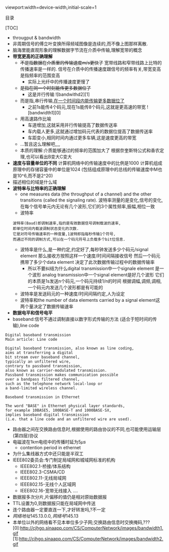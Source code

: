 viewport:width=device-width,initial-scale=1

目录

[TOC]

+ througput & bandwidth
+ 非周期信号的傅立叶变换所得频域图像是连续的,而不像上图那样离散.
+ 脑海里能直观形象的理解数据字节流在介质中传输,理解宽带的概念
+ **带宽更高的正确理解**
	- ~~不是指数据在介质里的传输速度$m/s$更快了~~
	宽带线路和窄带线路上比特的传播速率是一样的.
	信号在介质中的传播速度跟信号的频率有关,带宽变高是指频率的范围变高
		+ 实际上光纤中的传播速度更慢了
	- ~~是指在同一个时刻能传更多数据位了~~
		+ 这是并行传输
		![bandwithd2][1]
	- 而是指,串行传输,<u>在一个时间段内能传输更多数据位了</u>
		+ 之前1s能传4个码元,现在1s能传8个码元,这就是更高速的带宽
	![bandwidth1][0]		
	- 用高速路作比喻
		+ 车道增加,这就采用并行传输提高了数据传送率
		+ 车内载人更多,这就通过增加码元代表的数据位提高了数据传送率
		+ 车距变小,相同时间内通过更多车辆,这是速度更高的带宽
	- ...暂且这么理解吧,,,,
	- 本质的理解:介质能够通过的频率的范围加大了
	根据奈奎斯特公式和香农定理,也可以看出B变大C变大
+ **速度与容量单位的不同**
计算机网络中的传输速度中的比例是1000
计算机组成原理中的存储容量中的单位是1024
(包括组成原理中的总线的传输速度中M也是10^6,而不是2^20)
+ 描述相位的域是什么域
+ **波特率与比特率的正确理解**
	- one measures data (the throughput of a channel) and the other transitions (called the signaling rate).
	波特率测量的是变化,信号的变化,在每个信号单元内无论有几个波形,它们的3个属性频率,振幅,相位一致
	- 波特率
	```
	波特率(Baud)即调制速率,指的是有效数据信号调制载波的速率,
	即单位时间内载波调制状态变化的次数.
	它是对符号传输速率的一种度量,1波特即指每秒传输1个符号,
	而通过不同的调制方式,可以在一个码元符号上负载多个bit位信息.
	```
	- 波特率是什么,是一种约定,约定好了,每秒钟发送多少个码元/signal element
	那么接收方按照这样一个速度/时间间隔接收信号
	然后一个码元携带了多少个data element 
	决定了此次数据传输过程中的数据传输率
		+ 所以不要纠结为什么digital transmission中一个signale element 是一个波形
		analog transmission中一个signal element是好几个波形
		它们的本质是1s发送n个码元,一个码元持续1/n的时间
		根据调幅,调频,调相,一个码元内发送几个波形都是有可能的
	- 波特率是发送码元的一种速度/时间间隔约定,人为设定
	- 波特率和the number of data elements carried by a signal element这两个量决定了数据传输速率
+ **数据电平和信号电平**
+ baseband:信号不通过调制直接以数字形式传输的方法 (适合于短时间的传输),line code
```
Digital baseband transmission
Main article: Line code

Digital baseband transmission, also known as line coding,
aims at transferring a digital
bit stream over baseband channel, 
typically an unfiltered wire, 
contrary to passband transmission,
also known as carrier-modulated transmission.
Passband transmission makes communication possible 
over a bandpass filtered channel, 
such as the telephone network local-loop or 
a band-limited wireless channel.

Baseband transmission in Ethernet

The word "BASE" in Ethernet physical layer standards, 
for example 10BASE5, 100BASE-T and 1000BASE-SX, 
implies baseband digital transmission 
(i.e. that a line code and an unfiltered wire are used).
```
+ 路由器之间在交换路由信息时,根据使用的路由协议的不同,也可能使用运输层(第四层)协议
+ 电磁波在1km电缆中的传播时延为5$\mu s$
	- contention period in ethernet
+ 为什么集线器方式中还只能是半双工
+ IEEE802委员会:专门制定局域网和城域网标准的机构
	- IEEE802.1-桥接/体系结构
	- IEEE802.3-CSMA/CD
	- IEEE802.11-无线局域网
	- IEEE802.15-无线个人区域网
	- IEEE802.16-宽带无线接入
	....
+ 数据报多次分片,片偏移的值仍是相对原始数据报
+ TTL设置为0,则数据报只能在局域网中传送
+ 连个路由器一定要直连一下,才好转发吗,?不一定
+ $网络地址145.13.0.0,网络号145.13$
+ 本单位以外的网络看不见本单位多少子网;交换路由信息时交换掩码,???
[0]:http://cjhgo.sinaapp.com/CS/ComputerNetwork/images/bandwidth1.gif
[1]:http://cjhgo.sinaapp.com/CS/ComputerNetwork/images/bandwidth2.gif